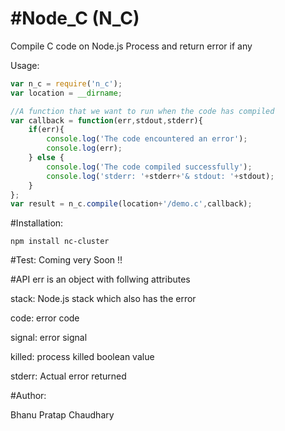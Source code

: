 #Node_C (N_C)
==

Compile C code on Node.js Process and return error if any

Usage:

```JavaScript
var n_c = require('n_c');
var location = __dirname;

//A function that we want to run when the code has compiled
var callback = function(err,stdout,stderr){ 
	if(err){
		console.log('The code encountered an error');
		console.log(err); 
	} else {
		console.log('The code compiled successfully');
		console.log('stderr: '+stderr+'& stdout: '+stdout);
	}
};
var result = n_c.compile(location+'/demo.c',callback);
```


#Installation:

```
npm install nc-cluster
```

#Test:
Coming very Soon !!

#API
err is an object with follwing attributes 

stack: Node.js stack which also has the error

code: error code

signal: error signal

killed: process killed boolean value 

stderr: Actual error returned

#Author:

Bhanu Pratap Chaudhary